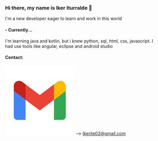 ### Hi there, my name is Iker Iturralde 👋

I'm a new developer eager to learn and work in this world

<!-- #### - 🔭 I’m currently working on ... -->

#### - Currently...

I'm learning java and kotlin, but i knew python, sql, html, css, javascript.
I had use tools like angular, eclipse and android studio

####  Contact:

[![gmail](https://github.com/leoneliker/leoneliker/blob/main/img/gmail.png)](mailto:ikerite02@gmail.com) 
--> Ikerite02@gmail.com
